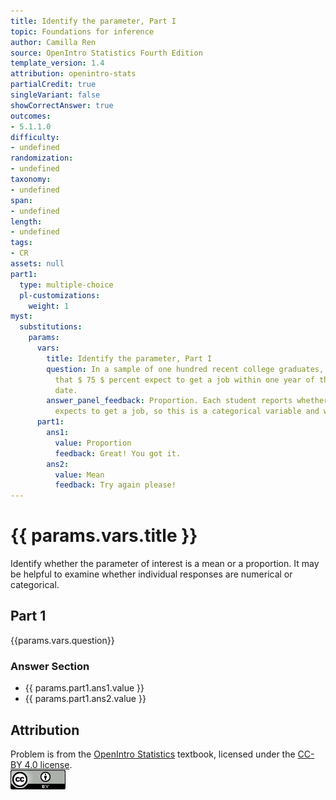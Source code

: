 ```yaml
---
title: Identify the parameter, Part I
topic: Foundations for inference
author: Camilla Ren
source: OpenIntro Statistics Fourth Edition
template_version: 1.4
attribution: openintro-stats
partialCredit: true
singleVariant: false
showCorrectAnswer: true
outcomes:
- 5.1.1.0
difficulty:
- undefined
randomization:
- undefined
taxonomy:
- undefined
span:
- undefined
length:
- undefined
tags:
- CR
assets: null
part1:
  type: multiple-choice
  pl-customizations:
    weight: 1
myst:
  substitutions:
    params:
      vars:
        title: Identify the parameter, Part I
        question: In a sample of one hundred recent college graduates, it is found
          that $ 75 $ percent expect to get a job within one year of their graduation
          date.
        answer_panel_feedback: Proportion. Each student reports whether or not s/he
          expects to get a job, so this is a categorical variable and we use a proportion.
      part1:
        ans1:
          value: Proportion
          feedback: Great! You got it.
        ans2:
          value: Mean
          feedback: Try again please!
---
```

# {{ params.vars.title }}
Identify whether the parameter of interest is a mean or a proportion.
It may be helpful to examine whether individual responses are numerical or categorical.

## Part 1

{{params.vars.question}}

### Answer Section

- {{ params.part1.ans1.value }}
- {{ params.part1.ans2.value }}

## Attribution

Problem is from the [OpenIntro Statistics](https://openintro.org/book/os/) textbook, licensed under the [CC-BY 4.0 license](https://creativecommons.org/licenses/by/4.0/).<br>![Image representing the Creative Commons 4.0 BY license.](https://raw.githubusercontent.com/firasm/bits/master/by.png)